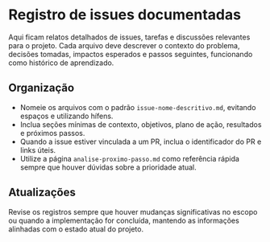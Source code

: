 # Registro de issues documentadas

Aqui ficam relatos detalhados de issues, tarefas e discussões relevantes para o projeto. Cada arquivo deve descrever o contexto do problema, decisões tomadas, impactos esperados e passos seguintes, funcionando como histórico de aprendizado.

## Organização
- Nomeie os arquivos com o padrão `issue-nome-descritivo.md`, evitando espaços e utilizando hífens.
- Inclua seções mínimas de contexto, objetivos, plano de ação, resultados e próximos passos.
- Quando a issue estiver vinculada a um PR, inclua o identificador do PR e links úteis.
- Utilize a página `analise-proximo-passo.md` como referência rápida sempre que houver dúvidas sobre a prioridade atual.

## Atualizações
Revise os registros sempre que houver mudanças significativas no escopo ou quando a implementação for concluída, mantendo as informações alinhadas com o estado atual do projeto.
